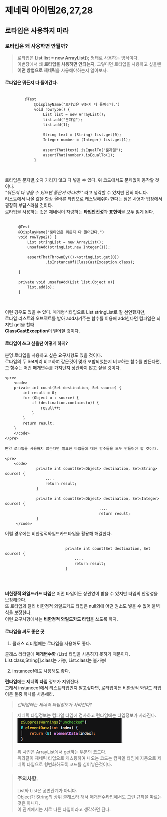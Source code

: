 제네릭 아이템26,27,28
=================

   로타입은 사용하지 마라
   ----------------
   
   ### 로타입은 왜 사용하면 안될까?
   
   > 로타입은 **List list = new ArrayList();** 형태로 사용하는 방식이다.  
   > 이번장에서 왜 **로타입을 사용하면 안되는지**, 그렇다면 로타입을 사용하고 싶을땐 **어떤 방법으로 제네릭**을 사용해야하는지 알아보자.
   
   
   
   
   #### 로타입은 뭐든지 다 들어간다.
   
  <pre>
      <code>
         @Test
             @DisplayName("로타입은 뭐든지 다 들어간다.")
             void rowType() {
                 List list = new ArrayList();
                 list.add("문자열");
                 list.add(1);

                 String text = (String) list.get(0);
                 Integer number = (Integer) list.get(1);

                 assertThat(text).isEqualTo("문자열");
                 assertThat(number).isEqualTo(1);
             }
      </code>
  </pre>

  로타입은 문자열,숫자 가리지 않고 다 넣을 수 있다. 위 코드에서도 문제없이 동작할 것이다.  
  *"뭐든지 다 넣을 수 있으면 좋은거 아니야?"* 라고 생각할 수 있지만 전혀 아니다.            
  리스트에서 나올 값을 항상 올바른 타입으로 캐스팅해줘야 한다는 점은 사용자 입장에서 굉장히 부담스러울 것이다.  
  로타입을 사용하는 것은 제네릭이 자랑하는 **타입안전성**과 **표현력**을 모두 잃게 된다.     

  <pre>
     <code>
      @Test
      @DisplayName("로타입은 뭐든지 다 들어간다.")
      void rowType2() {
          List<String> stringList = new ArrayList();
          unsafeAdd(stringList,new Integer(1));

          assertThatThrownBy(()->stringList.get(0))
                  .isInstanceOf(ClassCastException.class);

      }

      private void unsafeAdd(List list,Object o){
          list.add(o);
      }
        </code>
   </pre>

            
   이런 경우도 있을 수 있다. 매개형식타입으로 List<String> stringList로 잘 선언했지만,  
   로타입 리스트와 오브젝트를 받아 add시켜주는 함수를 이용해 add한다면 컴파일은 되지만 get을 할때  
   **ClassCastException**이 떨어질 것이다.      
   
   
   
   
   #### 로타입이 쓰고 싶을땐 어떻게 하지?
   
 분명 로타입을 사용하고 싶은 요구사항도 있을 것이다.  
 로타입의 두 Set끼리 비교하여 같은것이 몇개 포함되었는지 비교하는 함수를 만든다면, 그 함수는 어떤 매개변수를 가지던지 상관하지 않고 싶을 것이다.
          
    <pre>
        <code>
        private int count(Set destination, Set source) {
            int result = 0;
            for (Object o : source) {
                if (destination.contains(o)) {
                    result++;
                }
            }
            return result;
        }
        </code>
    </pre>

    만약 로타입을 사용하지 않는다면 필요한 타입들에 대한 함수들을 모두 만들어야 할 것이다.            

    <pre>
        <code>
                  private int count(Set<Object> destination, Set<String> source) {
                      ....
                      return result;
                  }

                  private int count(Set<Object> destination, Set<Integer> source) {
                                              ....
                                              return result;
                  }
         </code>
   </pre>

   이럴 경우에는 비한정적와일드카드타입을 활용해 해결한다.


   <pre>
          <code>
                           private int count(Set<?> destination, Set<?> source) {
                               ....
                               return result;
                           }

          </code>
   </pre>

   **비한정적 와일드카드 타입**은 어떤 타입이든 상관없이 받을 수 있지만 타입의 안정성을 보장해준다.  
   또 로타입과 달리 비한정적 와일드카드 타입은 null외에 어떤 원소도 넣을 수 없어 불벽식을 보장한다.  
   이런 요구사항에서는 **비한정적 와일드카드 타입**을 쓰도록 하자.
   
#### 로타입을 써도 좋은 곳


1. 클래스 리터럴에는 로타입을 사용해도 좋다.  

클래스 리터럴에 **매개변수화** (List<String>) 타입을 사용하지 못하기 때문이다.  
List.class,String[].class는 가능, List<String>.class는 불가능!

2. instanceof에도 사용해도 좋다.  

**런타임**에는 **제네릭 타입** 정보가 지워진다.  
그래서 instanceof에서 리스트타입인지 알고싶다면, 로타입이든 비한정적 와일드 타입이든 둘중 하나를 사용해라.




> *런타임에는 제네릭 타입정보가 사라진다?*

> 제네릭 타입정보는 컴파일 타임에 검사하고 런타임에는 타입정보가 사라진다.  
> ![list-get](./image/list-get.png).
>
> 위 사진은 ArrayList에서 get하는 부분의 코드다.   
> 위와같이 제네릭 타입으로 캐스팅하여 나오는 코드는 컴파일 타임에 자동으로 제네릭 타입으로 형변화하도록 코드를 심어넣은것이다.   


     

> ### 주의사항.   
> List<Object>와 List<String>은 공변관계가 아니다.   
> Object가 String의 상위 클래스라 해서 매개변수타입에서도 그런 규칙을 따르는 것은 아니다.  
> 이 관계에서는 서로 다른 타입이라고 생각하면 된다.  

